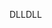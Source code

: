 <span data-ttu-id="b9643-101">DLL</span><span class="sxs-lookup"><span data-stu-id="b9643-101">DLL</span></span>
